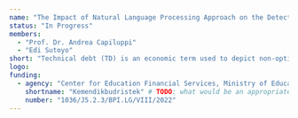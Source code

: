 ```yaml
---
name: "The Impact of Natural Language Processing Approach on the Detection of Technical Debt"
status: "In Progress"
members:
  - "Prof. Dr. Andrea Capiluppi"
  - "Edi Sutoyo"
short: "Technical debt (TD) is an economic term used to depict non-optimal choices made in the software development process. It occurs usually when developers take shortcuts instead of following agreed-upon development practices, and unchecked growth of technical debt can start to incur negative effects on software development processes. Technical debt detection and management are mainly done manually, and this is both a slow and costly way of detecting technical debt. Automatic detection would solve this issue, but even state-of-the-art tools of today do not accurately detect the appearance of technical debt. Therefore, increasing the accuracy of automatic classification is of high importance, so that we could eliminate a significant portion of the costs relating to technical debt detection."
logo:
funding:
  - agency: "Center for Education Financial Services, Ministry of Education, Culture, Research, and Technology, the Republic of Indonesia"
    shortname: "Kemendikbudristek" # TODO: what would be an appropriate shortname for this?
    number: "1036/J5.2.3/BPI.LG/VIII/2022"
---
```

